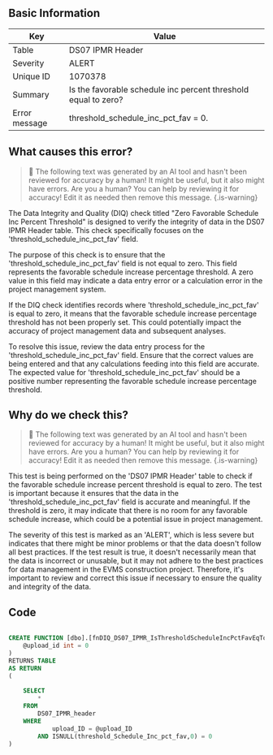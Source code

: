 ## Basic Information
| Key         | Value          |
|-------------|----------------|
| Table       | DS07 IPMR Header |
| Severity    | ALERT |
| Unique ID   | 1070378   |
| Summary     | Is the favorable schedule inc percent threshold equal to zero? |
| Error message | threshold_schedule_inc_pct_fav = 0. |

## What causes this error?

> :robot: The following text was generated by an AI tool and hasn't been reviewed for accuracy by a human! It might be useful, but it also might have errors. Are you a human? You can help by reviewing it for accuracy! Edit it as needed then remove this message.
{.is-warning}

The Data Integrity and Quality (DIQ) check titled "Zero Favorable Schedule Inc Percent Threshold" is designed to verify the integrity of data in the DS07 IPMR Header table. This check specifically focuses on the 'threshold_schedule_inc_pct_fav' field.

The purpose of this check is to ensure that the 'threshold_schedule_inc_pct_fav' field is not equal to zero. This field represents the favorable schedule increase percentage threshold. A zero value in this field may indicate a data entry error or a calculation error in the project management system.

If the DIQ check identifies records where 'threshold_schedule_inc_pct_fav' is equal to zero, it means that the favorable schedule increase percentage threshold has not been properly set. This could potentially impact the accuracy of project management data and subsequent analyses.

To resolve this issue, review the data entry process for the 'threshold_schedule_inc_pct_fav' field. Ensure that the correct values are being entered and that any calculations feeding into this field are accurate. The expected value for 'threshold_schedule_inc_pct_fav' should be a positive number representing the favorable schedule increase percentage threshold.
## Why do we check this?

> :robot: The following text was generated by an AI tool and hasn't been reviewed for accuracy by a human! It might be useful, but it also might have errors. Are you a human? You can help by reviewing it for accuracy! Edit it as needed then remove this message.
{.is-warning}

This test is being performed on the 'DS07 IPMR Header' table to check if the favorable schedule increase percent threshold is equal to zero. The test is important because it ensures that the data in the 'threshold_schedule_inc_pct_fav' field is accurate and meaningful. If the threshold is zero, it may indicate that there is no room for any favorable schedule increase, which could be a potential issue in project management. 

The severity of this test is marked as an 'ALERT', which is less severe but indicates that there might be minor problems or that the data doesn't follow all best practices. If the test result is true, it doesn't necessarily mean that the data is incorrect or unusable, but it may not adhere to the best practices for data management in the EVMS construction project. Therefore, it's important to review and correct this issue if necessary to ensure the quality and integrity of the data.
## Code

```sql

CREATE FUNCTION [dbo].[fnDIQ_DS07_IPMR_IsThresholdScheduleIncPctFavEqToZero] (
	@upload_id int = 0
)
RETURNS TABLE
AS RETURN
(
	
	SELECT 
		*
	FROM
		DS07_IPMR_header
	WHERE
			upload_ID = @upload_ID
		AND ISNULL(threshold_Schedule_Inc_pct_fav,0) = 0
)
```
